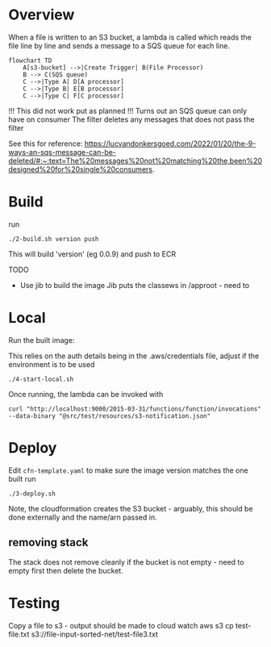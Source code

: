 
# Overview

When a file is written to an S3 bucket, a lambda is called which reads the file line by line and sends a message to a SQS 
queue for each line.


```mermaid
flowchart TD
    A[s3-bucket] -->|Create Trigger| B(File Processor)
    B --> C(SQS queue)
    C -->|Type A| D[A processor]
    C -->|Type B| E[B processor]
    C -->|Type C| F[C processor]
```

!!! This did not work put as planned !!!
Turns out an SQS queue can only have on consumer
The filter deletes any messages that does not pass the filter

See this for reference: https://lucvandonkersgoed.com/2022/01/20/the-9-ways-an-sqs-message-can-be-deleted/#:~:text=The%20messages%20not%20matching%20the,been%20designed%20for%20single%20consumers.


# Build
run 
```shell
./2-build.sh version push
```
This will build 'version' (eg 0.0.9) and push to ECR

TODO
* Use jib to build the image
  Jib puts the classews in /approot - need to 


# Local

Run the built image:

This relies on the auth details being in the .aws/credentials file, adjust if the environment is to be used
```shell
./4-start-local.sh
```

Once running, the lambda can be invoked with
```shell
curl "http://localhost:9000/2015-03-31/functions/function/invocations" --data-binary "@src/test/resources/s3-notification.json"
```





# Deploy
Edit `cfn-template.yaml` to make sure the image version matches the one built
run 
```shell
./3-deploy.sh
```

Note, the cloudformation creates the S3 bucket - arguably, this should be done externally and the name/arn passed in.


## removing stack
The stack does not remove cleanly if the bucket is not empty - need to empty first then delete the bucket.


# Testing
Copy a file to s3 - output should be made to cloud watch
aws s3 cp test-file.txt s3://file-input-sorted-net/test-file3.txt